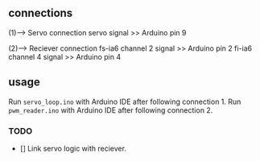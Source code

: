 ## connections
(1)--> Servo connection
servo signal >> Arduino pin 9

(2)--> Reciever connection
fs-ia6 channel 2 signal >> Arduino pin 2
fi-ia6 channel 4 signal >> Arduino pin 4

## usage 
Run `servo_loop.ino` with Arduino IDE after following connection 1.
Run `pwm_reader.ino` with Arduino IDE after following connection 2.


### TODO
- [] Link servo logic with reciever.
